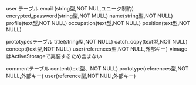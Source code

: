 user テーブル
email (string型,NOT NUL,ユニーク制約)
encrypted_password(string型,NOT MULL)
name(string型,NOT NULL)
profile(text型,NOT NULL)
occupation(text型,NOT NULL)
position(text型,NOT NULL)


prototypesテーブル
title(string型,NOT NULL)
catch_copy(text型,NOT NULL)
concept(text型,NOT NULL)
user(references型,NOT NULL,外部キー)
※imageはActiveStorageで実装するため含まない


commentテーブル
content(text型、NOT NULL)
prototype(references型,NOT NULL,外部キー)
user(reference型,NOT NULl,外部キー)


